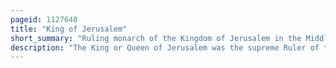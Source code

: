 ```yaml
---
pageid: 1127640
title: "King of Jerusalem"
short_summary: "Ruling monarch of the Kingdom of Jerusalem in the Middle Ages"
description: "The King or Queen of Jerusalem was the supreme Ruler of the Kingdom of Jerusalem a Crusader State founded in Jerusalem by the latin catholic Leaders of the first Crusade when the City was conquered in 1099. Most of them were Men, but there were also five Queens Regnant of Jerusalem, either reigning alone suo Jure, or as Co-Rulers of Husbands who reigned as Kings of Jerusalem Jure Uxoris."
---
```

